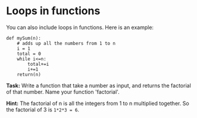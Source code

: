 # Loops in functions

You can also include loops in functions. Here is an example:

```
def mySum(n):
    # adds up all the numbers from 1 to n
    i = 1
    total = 0
    while i<=n:
        total+=i
        i+=1
    return(n)

```



**Task:** Write a function that take a number as input, and returns the factorial of that number. Name your function 'factorial'.

**Hint:** The factorial of n is all the integers from 1 to n multiplied together. So the factorial of 3 is `1*2*3 = 6`.  
